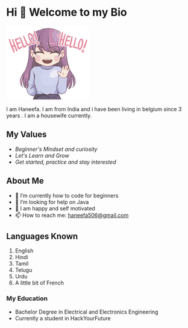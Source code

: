 # Hi 👋 Welcome to my Bio

![alt hello](/photos/hello.gif)

I am Haneefa. I am from India and i have been living in belgium since 3 years .
I am a housewife currently.

## My Values

- _Beginner's Mindset and curiosity_
- _Let's Learn and Grow_
- _Get started, practice and stay interested_

## About Me

- 🌱 I’m currently how to code for beginners
- 🤔 I’m looking for help on Java
- 💬 I am happy and self motivated
- 📫 How to reach me: haneefa506@gmail.com

## Languages Known

1. English
2. Hindi
3. Tamil
4. Telugu
5. Urdu
6. A little bit of French

### My Education

- Bachelor Degree in Electrical and Electronics Engineering
- Currently a student in HackYourFuture
